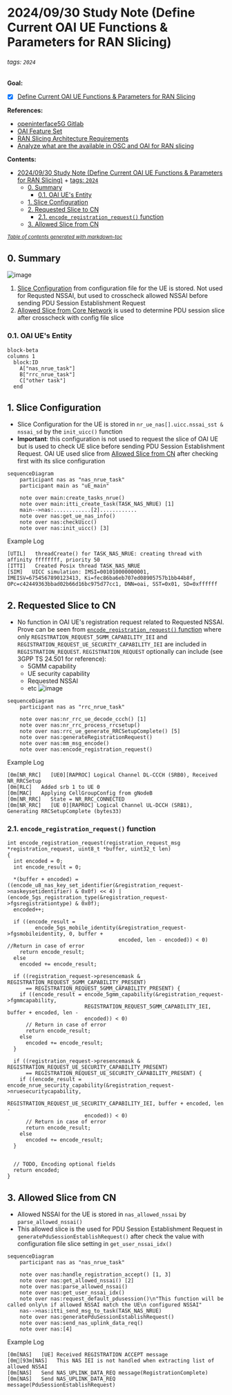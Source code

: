 # 2024/09/30 Study Note (Define Current OAI UE Functions & Parameters for RAN Slicing)

###### tags: `2024`


**Goal:**
- [x] [Define Current OAI UE Functions & Parameters for RAN Slicing](#0-Summary)


 
**References:**
- [openinterface5G Gitlab](https://gitlab.eurecom.fr/oai/openairinterface5g)
- [OAI Feature Set](https://gitlab.eurecom.fr/oai/openairinterface5g/-/blob/develop/doc/FEATURE_SET.md)
- [RAN Slicing Architecture Requirements](https://github.com/bmw-ece-ntust/guideline-template/blob/wilfridAzariah/studyNotes/20240815%20Study%20Note%20(RAN%20Slicing%20Architecture%20Requirements).md)
- [Analyze what are the available in OSC and OAI for RAN slicing](https://github.com/bmw-ece-ntust/guideline-template/blob/wilfridAzariah/studyNotes/20240820%20Study%20Note%20(Analyze%20what%20are%20the%20available%20in%20OSC%20and%20OAI%20for%20RAN%20slicing).md)



**Contents:**
- [2024/09/30 Study Note (Define Current OAI UE Functions & Parameters for RAN Slicing)](#2024-09-30-study-note--define-current-oai-ue-functions---parameters-for-ran-slicing-)
          + [tags: `2024`](#tags---2024-)
  * [0. Summary](#0-summary)
    + [0.1. OAI UE's Entity](#01-oai-ue-s-entity)
  * [1. Slice Configuration](#1-slice-configuration)
  * [2. Requested Slice to CN](#2-requested-slice-to-cn)
    + [2.1. `encode_registration_request()` function](#21--encode-registration-request----function)
  * [3. Allowed Slice from CN](#3-allowed-slice-from-cn)

<small><i><a href='http://ecotrust-canada.github.io/markdown-toc/'>Table of contents generated with markdown-toc</a></i></small>


## 0. Summary

![image](https://hackmd.io/_uploads/By7qZmA1yl.png)

1. [Slice Configuration](#1-Slice-Configuration) from configuration file for the UE is stored. Not used for Requsted NSSAI, but used to crosscheck allowed NSSAI before sending PDU Session Establishment Request
2. [Allowed Slice from Core Network](#3-Allowed-Slice-from-CN) is used to determine PDU session slice after crosscheck with config file slice

### 0.1. OAI UE's Entity

```mermaid
block-beta
columns 1
  block:ID
    A["nas_nrue_task"]
    B["rrc_nrue_task"]
    C["other task"]
  end
```

## 1. Slice Configuration


- Slice Configuration for the UE is stored in `nr_ue_nas[].uicc.nssai_sst & nssai_sd` by the `init_uicc()` function
- **Important**: this configuration is not used to request the slice of OAI UE but is used to check UE slice before sending PDU Session Establishment Request. OAI UE used slice from [Allowed Slice from CN](#3-Allowed-Slice-from-CN) after checking first with its slice configuration


```mermaid
sequenceDiagram
	participant nas as "nas_nrue_task"
	participant main as "uE_main"

	note over main:create_tasks_nrue()
	note over main:itti_create_task(TASK_NAS_NRUE) [1]
	main-->nas:............[2]............
	note over nas:get_ue_nas_info()
	note over nas:checkUicc()
	note over nas:init_uicc() [3]
```


Example Log
```shell=
[UTIL]   threadCreate() for TASK_NAS_NRUE: creating thread with affinity ffffffff, priority 50
[ITTI]   Created Posix thread TASK_NAS_NRUE
[SIM]   UICC simulation: IMSI=001010000000001, IMEISV=6754567890123413, Ki=fec86ba6eb707ed08905757b1bb44b8f, OPc=c42449363bbad02b66d16bc975d77cc1, DNN=oai, SST=0x01, SD=0xffffff
```


## 2. Requested Slice to CN


- No function in OAI UE's registration request related to Requested NSSAI. Prove can be seen from [`encode_registration_request()` function](#21-encode_registration_request-function) where only `REGISTRATION_REQUEST_5GMM_CAPABILITY_IEI` and `REGISTRATION_REQUEST_UE_SECURITY_CAPABILITY_IEI` are included in `REGISTRATION_REQUEST`. `REGISTRATION_REQUEST` optionally can include (see 3GPP TS 24.501 for reference):
    - 5GMM capability
    - UE security capability
    - Requested NSSAI
    - etc
![image](https://hackmd.io/_uploads/BJp6imYAC.png)


```mermaid
sequenceDiagram
	participant nas as "rrc_nrue_task"

	note over nas:nr_rrc_ue_decode_ccch() [1]
	note over nas:nr_rrc_process_rrcsetup()
	note over nas:rrc_ue_generate_RRCSetupComplete() [5]
	note over nas:generateRegistrationRequest()
	note over nas:mm_msg_encode()
	note over nas:encode_registration_request()
```

Example Log
```shell=
[0m[NR_RRC]   [UE0][RAPROC] Logical Channel DL-CCCH (SRB0), Received NR_RRCSetup
[0m[RLC]   Added srb 1 to UE 0
[0m[MAC]   Applying CellGroupConfig from gNodeB
[0m[NR_RRC]   State = NR_RRC_CONNECTED
[0m[NR_RRC]   [UE 0][RAPROC] Logical Channel UL-DCCH (SRB1), Generating RRCSetupComplete (bytes33)
```


### 2.1. `encode_registration_request()` function

```c=
int encode_registration_request(registration_request_msg *registration_request, uint8_t *buffer, uint32_t len)
{
  int encoded = 0;
  int encode_result = 0;

  *(buffer + encoded) = ((encode_u8_nas_key_set_identifier(&registration_request->naskeysetidentifier) & 0x0f) << 4) | (encode_5gs_registration_type(&registration_request->fgsregistrationtype) & 0x0f);
  encoded++;

  if ((encode_result =
         encode_5gs_mobile_identity(&registration_request->fgsmobileidentity, 0, buffer +
                                    encoded, len - encoded)) < 0)        //Return in case of error
    return encode_result;
  else
    encoded += encode_result;

  if ((registration_request->presencemask & REGISTRATION_REQUEST_5GMM_CAPABILITY_PRESENT)
      == REGISTRATION_REQUEST_5GMM_CAPABILITY_PRESENT) {
    if ((encode_result = encode_5gmm_capability(&registration_request->fgmmcapability,
                         REGISTRATION_REQUEST_5GMM_CAPABILITY_IEI, buffer + encoded, len -
                         encoded)) < 0)
      // Return in case of error
      return encode_result;
    else
      encoded += encode_result;
  }

  if ((registration_request->presencemask & REGISTRATION_REQUEST_UE_SECURITY_CAPABILITY_PRESENT)
      == REGISTRATION_REQUEST_UE_SECURITY_CAPABILITY_PRESENT) {
    if ((encode_result = encode_nrue_security_capability(&registration_request->nruesecuritycapability,
                         REGISTRATION_REQUEST_UE_SECURITY_CAPABILITY_IEI, buffer + encoded, len -
                         encoded)) < 0)
      // Return in case of error
      return encode_result;
    else
      encoded += encode_result;
  }


  // TODO, Encoding optional fields
  return encoded;
}
```

## 3. Allowed Slice from CN


- Allowed NSSAI for the UE is stored in `nas_allowed_nssai` by `parse_allowed_nssai()`
- This allowed slice is the used for PDU Session Establishment Request in `generatePduSessionEstablishRequest()` after check the value with configuration file slice setting in `get_user_nssai_idx()`



```mermaid
sequenceDiagram
	participant nas as "nas_nrue_task"

	note over nas:handle_registration_accept() [1, 3]
	note over nas:get_allowed_nssai() [2]
	note over nas:parse_allowed_nssai()
	note over nas:get_user_nssai_idx()
	note over nas:request_default_pdusession()\n"This function will be called only\n if allowed NSSAI match the UE\n configured NSSAI"
	nas-->nas:itti_send_msg_to_task(TASK_NAS_NRUE)
	note over nas:generatePduSessionEstablishRequest()
	note over nas:send_nas_uplink_data_req()
	note over nas:[4]
```

Example Log
```shell=
[0m[NAS]   [UE] Received REGISTRATION ACCEPT message
[0m[93m[NAS]   This NAS IEI is not handled when extracting list of allowed NSSAI
[0m[NAS]   Send NAS_UPLINK_DATA_REQ message(RegistrationComplete)
[0m[NAS]   Send NAS_UPLINK_DATA_REQ message(PduSessionEstablishRequest)
```


